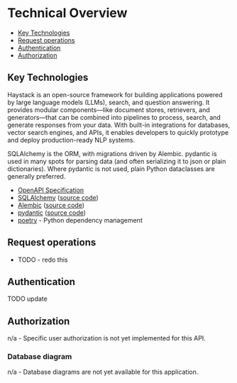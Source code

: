 # Technical Overview

- [Key Technologies](#key-technologies)
- [Request operations](#request-operations)
- [Authentication](#authentication)
- [Authorization](#authorization)

## Key Technologies

Haystack is an open-source framework for building applications powered by large language models (LLMs), search, 
and question answering. It provides modular components—like document stores, retrievers, and generators—that can be 
combined into pipelines to process, search, and generate responses from your data. With built-in integrations for databases, 
vector search engines, and APIs, it enables developers to quickly prototype and deploy production-ready NLP systems.

SQLAlchemy is the ORM, with migrations driven by Alembic. pydantic is used in
many spots for parsing data (and often serializing it to json or plain
dictionaries). Where pydantic is not used, plain Python dataclasses are
generally preferred.

- [OpenAPI Specification][oas-docs]
- [SQLAlchemy][sqlalchemy-home] ([source code][sqlalchemy-src])
- [Alembic][alembic-home] ([source code][alembic-src])
- [pydantic][pydantic-home] ([source code][pydantic-src])
- [poetry](https://python-poetry.org/docs/) - Python dependency management

[oas-docs]: http://spec.openapis.org/oas/v3.0.3

[pydantic-home]:https://pydantic-docs.helpmanual.io/
[pydantic-src]: https://github.com/samuelcolvin/pydantic/

[sqlalchemy-home]: https://www.sqlalchemy.org/
[sqlalchemy-src]: https://github.com/sqlalchemy/sqlalchemy

[alembic-home]: https://alembic.sqlalchemy.org/en/latest/
[alembic-src]: https://github.com/sqlalchemy/alembic

## Request operations

- TODO - redo this

## Authentication

TODO update

## Authorization
n/a - Specific user authorization is not yet implemented for this API.

### Database diagram
n/a - Database diagrams are not yet available for this application.
